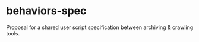 # behaviors-spec
Proposal for a shared user script specification between archiving &amp; crawling tools.
